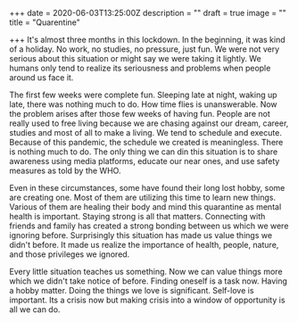 +++
date = 2020-06-03T13:25:00Z
description = ""
draft = true
image = ""
title = "Quarentine"

+++
It's almost three months in this lockdown. In the beginning, it was kind of a holiday. No work, no studies, no pressure, just fun. We were not very serious about this situation or might say we were taking it lightly. We humans only tend to realize its seriousness and problems when people around us face it.

The first few weeks were complete fun. Sleeping late at night, waking up late, there was nothing much to do. How time flies is unanswerable. Now the problem arises after those few weeks of having fun. People are not really used to free living because we are chasing against our dream, career, studies and most of all to make a living. We tend to schedule and execute. Because of this pandemic, the schedule we created is meaningless. There is nothing much to do. The only thing we can din this situation is to share awareness using media platforms, educate our near ones, and use safety measures as told by the WHO.

Even in these circumstances, some have found their long lost hobby, some are creating one. Most of them are utilizing this time to learn new things. Various of them are healing their body and mind this quarantine as mental health is important. Staying strong is all that matters. Connecting with friends and family has created a strong bonding between us which we were ignoring before. Surprisingly this situation has made us value things we didn't before. It made us realize the importance of health, people, nature, and those privileges we ignored.

Every little situation teaches us something. Now we can value things more which we didn't take notice of before. Finding oneself is a task now. Having a hobby matter. Doing the things we love is significant. Self-love is important. Its a crisis now but making crisis into a window of opportunity is all we can do.